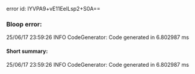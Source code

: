 error id: IYVPA9+vE11EeILsp2+S0A==
### Bloop error:

25/06/17 23:59:26 INFO CodeGenerator: Code generated in 6.802987 ms
#### Short summary: 

25/06/17 23:59:26 INFO CodeGenerator: Code generated in 6.802987 ms